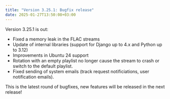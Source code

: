 ```yaml
---
title: "Version 3.25.1: Bugfix release"
date: 2025-01-27T13:50:08+03:00
---
```


Version 3.25.1 is out:
- Fixed a memory leak in the FLAC streams
- Update of internal libraries (support for Django up to 4.x and Python up to 3.12)
- Improvements in Ubuntu 24 support
- Rotation with an empty playlist no longer cause the stream to crash or switch to the default playlist.
- Fixed sending of system emails (track request notificiations, user notification emails).

This is the latest round of bugfixes, new features will be released in the next release!
